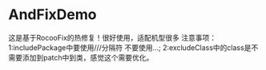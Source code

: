 # AndFixDemo
这是基于RocooFix的热修复！很好使用，适配机型很多
注意事项：
         1:includePackage中要使用///分隔符 不要使用...;
         2:excludeClass中的class是不需要添加到patch中到类，感觉这个需要优化。
